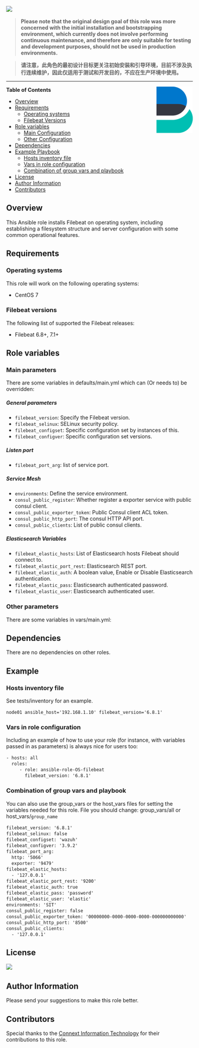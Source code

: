 ![](https://img.shields.io/badge/Ansible-filebeat-green.svg?logo=angular&style=for-the-badge)

>__Please note that the original design goal of this role was more concerned with the initial installation and bootstrapping environment, which currently does not involve performing continuous maintenance, and therefore are only suitable for testing and development purposes,  should not be used in production environments.__

>__请注意，此角色的最初设计目标更关注初始安装和引导环境，目前不涉及执行连续维护，因此仅适用于测试和开发目的，不应在生产环境中使用。__
___

<p><img src="https://raw.githubusercontent.com/goldstrike77/goldstrike77.github.io/master/img/logo/logo_beat.png" align="right" /></p>

__Table of Contents__

- [Overview](#overview)
- [Requirements](#requirements)
  * [Operating systems](#operating-systems)
  * [Filebeat Versions](#filebeat-versions)
- [ Role variables](#Role-variables)
  * [Main Configuration](#Main-parameters)
  * [Other Configuration](#Other-parameters)
- [Dependencies](#dependencies)
- [Example Playbook](#example-playbook)
  * [Hosts inventory file](#Hosts-inventory-file)
  * [Vars in role configuration](#vars-in-role-configuration)
  * [Combination of group vars and playbook](#combination-of-group-vars-and-playbook)
- [License](#license)
- [Author Information](#author-information)
- [Contributors](#Contributors)

## Overview
This Ansible role installs Filebeat on operating system, including establishing a filesystem structure and server configuration with some common operational features.

## Requirements
### Operating systems
This role will work on the following operating systems:

  * CentOS 7

### Filebeat versions

The following list of supported the Filebeat releases:

* Filebeat 6.8+, 7.1+

## Role variables
### Main parameters #
There are some variables in defaults/main.yml which can (Or needs to) be overridden:

##### General parameters
* `filebeat_version`: Specify the Filebeat version.
* `filebeat_selinux`: SELinux security policy.
* `filebeat_configset`: Specific configuration set by instances of this.
* `filebeat_configver`: Specific configuration set versions.

##### Listen port
* `filebeat_port_arg`: list of service port.

##### Service Mesh
* `environments`: Define the service environment.
* `consul_public_register`: Whether register a exporter service with public consul client.
* `consul_public_exporter_token`: Public Consul client ACL token.
* `consul_public_http_port`: The consul HTTP API port.
* `consul_public_clients`: List of public consul clients.

##### Elasticsearch Variables
* `filebeat_elastic_hosts`: List of Elasticsearch hosts Filebeat should connect to.
* `filebeat_elastic_port_rest`: Elasticsearch REST port.
* `filebeat_elastic_auth`: A boolean value, Enable or Disable Elasticsearch authentication.
* `filebeat_elastic_pass`: Elasticsearch authenticated password.
* `filebeat_elastic_user`: Elasticsearch authenticated user.

### Other parameters
There are some variables in vars/main.yml:

## Dependencies
There are no dependencies on other roles.

## Example

### Hosts inventory file
See tests/inventory for an example.

    node01 ansible_host='192.168.1.10' filebeat_version='6.8.1'

### Vars in role configuration
Including an example of how to use your role (for instance, with variables passed in as parameters) is always nice for users too:

    - hosts: all
      roles:
         - role: ansible-role-OS-filebeat
           filebeat_version: '6.8.1'

### Combination of group vars and playbook
You can also use the group_vars or the host_vars files for setting the variables needed for this role. File you should change: group_vars/all or host_vars/`group_name`

    filebeat_version: '6.8.1'
    filebeat_selinux: false
    filebeat_configset: 'wazuh'
    filebeat_configver: '3.9.2'
    filebeat_port_arg:
      http: '5066'
      exporter: '9479'
    filebeat_elastic_hosts:
      - '127.0.0.1'
    filebeat_elastic_port_rest: '9200'
    filebeat_elastic_auth: true
    filebeat_elastic_pass: 'password'
    filebeat_elastic_user: 'elastic'
    environments: 'SIT'
    consul_public_register: false
    consul_public_exporter_token: '00000000-0000-0000-0000-000000000000'
    consul_public_http_port: '8500'
    consul_public_clients:
      - '127.0.0.1'

## License
![](https://img.shields.io/badge/MIT-purple.svg?style=for-the-badge)

## Author Information
Please send your suggestions to make this role better.

## Contributors
Special thanks to the [Connext Information Technology](http://www.connext.com.cn) for their contributions to this role.
